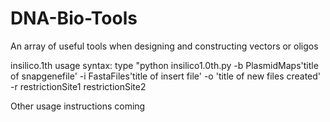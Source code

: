 # DNA-Bio-Tools
An array of useful tools when designing and constructing vectors or oligos

insilico.1th usage syntax:
type "python insilico1.0th.py -b PlasmidMaps\'title of snapgenefile' -i FastaFiles\'title of insert file' -o 'title of new files created' -r restrictionSite1 restrictionSite2 

Other usage instructions coming
